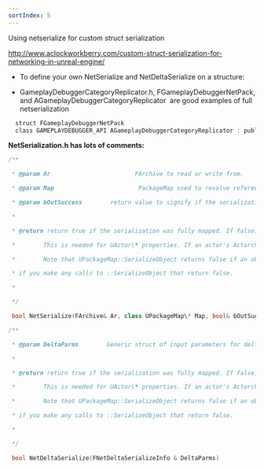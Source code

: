 ```yaml
---
sortIndex: 5
---
```


Using netserialize for custom struct serialization

<http://www.aclockworkberry.com/custom-struct-serialization-for-networking-in-unreal-engine/>

- To define your own NetSerialize and NetDeltaSerialize on a structure:

- GameplayDebuggerCategoryReplicator.h, FGameplayDebuggerNetPack, and AGameplayDebuggerCategoryReplicator  are good examples of full netserialization

```cpp
  struct FGameplayDebuggerNetPack 
  class GAMEPLAYDEBUGGER_API AGameplayDebuggerCategoryReplicator : public Aactor
```

**NetSerialization.h has lots of comments:**

```cpp
/**

 * @param Ar                        FArchive to read or write from.

 * @param Map                        PackageMap used to resolve references to UObject\*

 * @param bOutSuccess        return value to signify if the serialization was succesfull (if false, an error will be logged by the calling function)

 *

 * @return return true if the serialization was fully mapped. If false, the property will be considered 'dirty' and will replicate again on the next update.

 *        This is needed for UActor\* properties. If an actor's Actorchannel is not fully mapped, properties referencing it must stay dirty.

 *        Note that UPackageMap::SerializeObject returns false if an object is unmapped. Generally, you will want to return false from your ::NetSerialize

 * if you make any calls to ::SerializeObject that return false.

 *

 */

 bool NetSerialize(FArchive& Ar, class UPackageMap\* Map, bool& bOutSuccess)

/**

 * @param DeltaParms        Generic struct of input parameters for delta serialization

 *

 * @return return true if the serialization was fully mapped. If false, the property will be considered 'dirty' and will replicate again on the next update.

 *        This is needed for UActor\* properties. If an actor's Actorchannel is not fully mapped, properties referencing it must stay dirty.

 *        Note that UPackageMap::SerializeObject returns false if an object is unmapped. Generally, you will want to return false from your ::NetSerialize

 * if you make any calls to ::SerializeObject that return false.

 *

 */

 bool NetDeltaSerialize(FNetDeltaSerializeInfo & DeltaParms)
```
